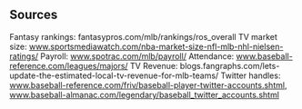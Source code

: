 ## Sources
Fantasy rankings: fantasypros.com/mlb/rankings/ros_overall
TV market size: www.sportsmediawatch.com/nba-market-size-nfl-mlb-nhl-nielsen-ratings/
Payroll: www.spotrac.com/mlb/payroll/
Attendance: www.baseball-reference.com/leagues/majors/
TV Revenue: blogs.fangraphs.com/lets-update-the-estimated-local-tv-revenue-for-mlb-teams/
Twitter handles: www.baseball-reference.com/friv/baseball-player-twitter-accounts.shtml, www.baseball-almanac.com/legendary/baseball_twitter_accounts.shtml
